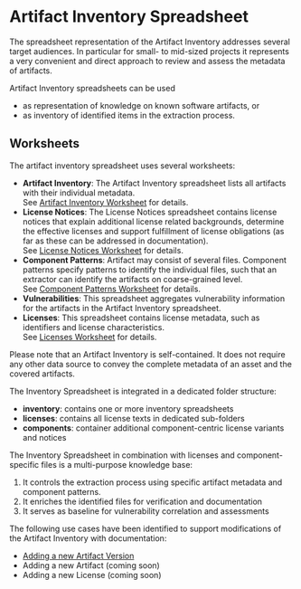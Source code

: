 # Artifact Inventory Spreadsheet

The spreadsheet representation of the Artifact Inventory addresses several target audiences.
In particular for small- to mid-sized projects it represents a very convenient and direct approach
to review and assess the metadata of artifacts.

Artifact Inventory spreadsheets can be used 
* as representation of knowledge on known software artifacts, or
* as inventory of identified items in the extraction process.

## Worksheets

The artifact inventory spreadsheet uses several worksheets:
* **Artifact Inventory**: The Artifact Inventory spreadsheet lists all artifacts with
  their individual metadata.<br> 
  See [Artifact Inventory Worksheet](artifact-inventory-worksheet.md) for details.
* **License Notices**: The License Notices spreadsheet contains license notices that 
  explain additional license related backgrounds, determine the effective licenses and
  support fulfillment of license obligations (as far as these can be addressed in 
  documentation).<br>
  See [License Notices Worksheet](license-notices-worksheet.md) for details.
* **Component Patterns**: Artifact may consist of several files. Component patterns
  specify patterns to identify the individual files, such that an extractor can identify
  the artifacts on coarse-grained level.<br>
  See [Component Patterns Worksheet](component-patterns-worksheet.md) for details.
* **Vulnerabilities**: This spreadsheet aggregates vulnerability information for the 
  artifacts in the Artifact Inventory spreadsheet.
* **Licenses**: This spreadsheet contains license metadata, such as identifiers and 
  license characteristics.<br>
  See [Licenses Worksheet](licenses-worksheet.md) for details.
  
Please note that an Artifact Inventory is self-contained. It does not require any other
data source to convey the complete metadata of an asset and the covered artifacts.

The Inventory Spreadsheet is integrated in a dedicated folder structure:
* **inventory**: contains one or more inventory spreadsheets
* **licenses**: contains all license texts in dedicated sub-folders
* **components**: container additional component-centric license variants and notices

The Inventory Spreadsheet in combination with licenses and component-specific files is
a multi-purpose knowledge base: 
1) It controls the extraction process using specific artifact metadata and component patterns.
2) It enriches the identified files for verification and documentation
3) It serves as baseline for vulnerability correlation and assessments

The following use cases have been identified to support modifications of the Artifact 
Inventory with documentation:
* [Adding a new Artifact Version](use-case-add-new-artifact-version.md)
* Adding a new Artifact (coming soon)
* Adding a new License  (coming soon)